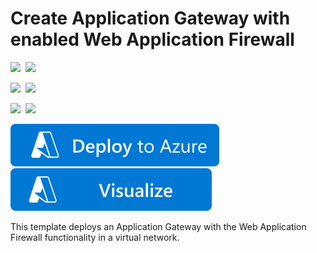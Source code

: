 # Create Application Gateway with enabled Web Application Firewall

<IMG SRC="https://azurequickstartsservice.blob.core.windows.net/badges/101-application-gateway-waf/PublicLastTestDate.svg" />&nbsp;
<IMG SRC="https://azurequickstartsservice.blob.core.windows.net/badges/101-application-gateway-waf/PublicDeployment.svg" />&nbsp;

<IMG SRC="https://azurequickstartsservice.blob.core.windows.net/badges/101-application-gateway-waf/FairfaxLastTestDate.svg" />&nbsp;
<IMG SRC="https://azurequickstartsservice.blob.core.windows.net/badges/101-application-gateway-waf/FairfaxDeployment.svg" />&nbsp;

<IMG SRC="https://azurequickstartsservice.blob.core.windows.net/badges/101-application-gateway-waf/BestPracticeResult.svg" />&nbsp;
<IMG SRC="https://azurequickstartsservice.blob.core.windows.net/badges/101-application-gateway-waf/CredScanResult.svg" />&nbsp;

<a href="https://portal.azure.com/#create/Microsoft.Template/uri/https%3A%2F%2Fraw.githubusercontent.com%2FAzure%2Fazure-quickstart-templates%2Fmaster%2F101-application-gateway-waf%2Fazuredeploy.json" target="_blank">
    <img src="https://raw.githubusercontent.com/Azure/azure-quickstart-templates/master/1-CONTRIBUTION-GUIDE/images/deploytoazure.svg"/>
</a>
<a href="http://armviz.io/#/?load=https%3A%2F%2Fraw.githubusercontent.com%2FAzure%2Fazure-quickstart-templates%2Fmaster%2F101-application-gateway-waf%2Fazuredeploy.json" target="_blank">
    <img src="https://raw.githubusercontent.com/Azure/azure-quickstart-templates/master/1-CONTRIBUTION-GUIDE/images/visualizebutton.svg"/>
</a>

This template deploys an Application Gateway with the Web Application Firewall functionality in a virtual network.

